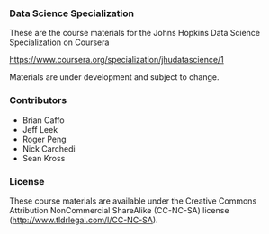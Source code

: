 
### Data Science Specialization

These are the course materials for the Johns Hopkins Data Science Specialization on Coursera

https://www.coursera.org/specialization/jhudatascience/1

Materials are under development and subject to change. 


### Contributors

* Brian Caffo
* Jeff Leek
* Roger Peng
* Nick Carchedi 
* Sean Kross

### License
   
These course materials are available under the Creative Commons Attribution NonCommercial ShareAlike (CC-NC-SA) license (http://www.tldrlegal.com/l/CC-NC-SA). 

